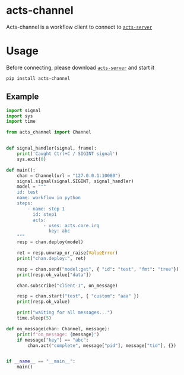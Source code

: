 # acts-channel

Acts-channel is a workflow client to connect to [`acts-server`](https://github.com/yaojianpin/acts-server)

# Usage

Before connecting, please download [`acts-server`](https://github.com/yaojianpin/acts-server) and start it

```console
pip install acts-channel
```

## Example

```py
import signal
import sys
import time

from acts_channel import Channel


def signal_handler(signal, frame):
    print('Caught Ctrl+C / SIGINT signal')
    sys.exit(0)

def main():
    chan = Channel(url = "127.0.0.1:10080")
    signal.signal(signal.SIGINT, signal_handler)
    model = """
    id: test
    name: workflow in python
    steps:
        - name: step 1
          id: step1
          acts:
              - uses: acts.core.irq
                key: abc
    """
    resp = chan.deploy(model)

    ret = resp.unwrap_or_raise(ValueError)
    print("chan.deploy:", ret)

    resp = chan.send("model:get", { "id": "test", "fmt": "tree"})
    print(resp.ok_value["data"])

    chan.subscribe("client-1", on_message)

    resp = chan.start("test", { "custom": "aaa" })
    print(resp.ok_value)

    print("waiting for all messages...")
    time.sleep(5)

def on_message(chan: Channel, message):
    print(f"on_message: {message}")
    if message["key"] == "abc":
        chan.act("complete", message["pid"], message["tid"], {})


if __name__ == "__main__":
    main()
```

